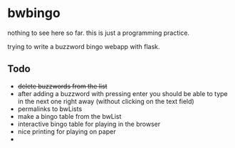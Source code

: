 # bwbingo
nothing to see here so far.
this is just a programming practice.

trying to write a buzzword bingo webapp with flask.

## Todo
 * ~~delete buzzwords from the list~~
 * after adding a buzzword with pressing enter you should be able to type in the next one right away (without clicking on the text field)
 * permalinks to bwLists
 * make a bingo table from the bwList
 * interactive bingo table for playing in the browser
 * nice printing for playing on paper
 * 
